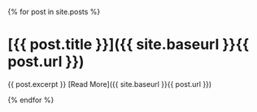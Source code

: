 {% for post in site.posts %}
    
# [{{ post.title }}]({{ site.baseurl }}{{ post.url }})
{{ post.excerpt }}
[Read More]({{ site.baseurl }}{{ post.url }})

{% endfor %}
